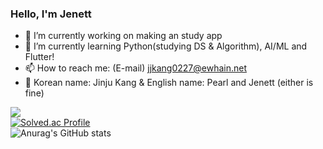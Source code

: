 ### Hello, I'm Jenett

- 🔭 I’m currently working on making an study app
- 🌱 I’m currently learning Python(studying DS & Algorithm), AI/ML and Flutter!
- 📫 How to reach me: (E-mail) jjkang0227@ewhain.net
- 🍓 Korean name: Jinju Kang & English name: Pearl and Jenett (either is fine)

<img src="https://github-readme-stats.vercel.app/api/top-langs/?username=Pearl-K&layout=compact"><br>
[![Solved.ac Profile](http://mazassumnida.wtf/api/v2/generate_badge?boj=pearl55)](https://solved.ac/pearl55/)<br>
![Anurag's GitHub stats](https://github-readme-stats.vercel.app/api?username=Pearl-K&theme=rose_pine&show_icons=true)<br>

